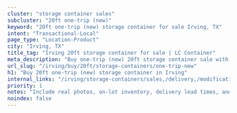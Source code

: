 ```yaml
---
cluster: "storage container sales"
subcluster: "20ft one-trip (new)"
keyword: "20ft one-trip (new) storage container for sale Irving, TX"
intent: "Transactional-Local"
page_type: "Location-Product"
city: "Irving, TX"
title_tag: "Irving 20ft storage container for sale | LC Container"
meta_description: "Buy one-trip (new) 20ft storage container sale with local delivery in Irving, TX. LC Container — local Since 2003. Request a fast quote today."
url_slug: "/irving/buy/20ft/storage-containers/one-trip-new"
h1: "Buy 20ft one-trip (new) storage container in Irving"
internal_links: "/irving/storage-containers/sales,/delivery,/modifications"
priority: 1
notes: "Include real photos, on-lot inventory, delivery lead times, and financing info."
noindex: false
---
```


<!-- TODO: Add unique city/inventory copy, images, and internal links here. -->
